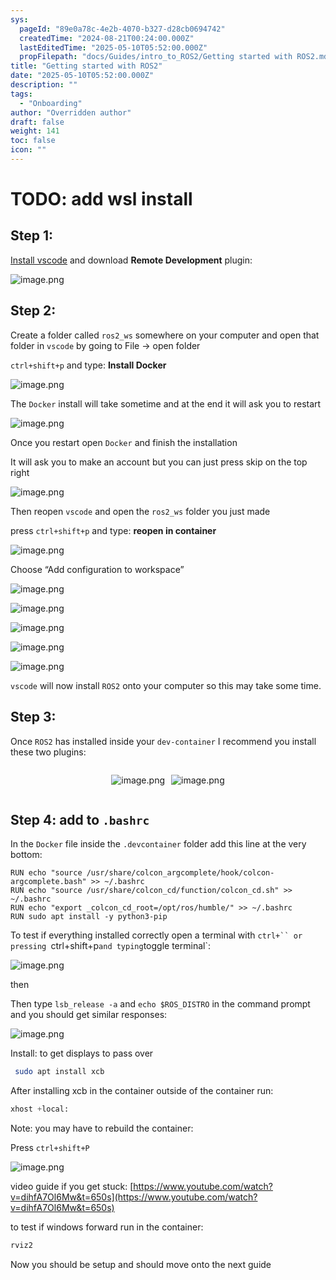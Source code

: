 ```yaml
---
sys:
  pageId: "89e0a78c-4e2b-4070-b327-d28cb0694742"
  createdTime: "2024-08-21T00:24:00.000Z"
  lastEditedTime: "2025-05-10T05:52:00.000Z"
  propFilepath: "docs/Guides/intro_to_ROS2/Getting started with ROS2.md"
title: "Getting started with ROS2"
date: "2025-05-10T05:52:00.000Z"
description: ""
tags:
  - "Onboarding"
author: "Overridden author"
draft: false
weight: 141
toc: false
icon: ""
---
```


# TODO: add wsl install

## Step 1:

[Install vscode](https://code.visualstudio.com/download) and download **Remote Development** plugin:

![image.png](https://prod-files-secure.s3.us-west-2.amazonaws.com/d518164a-d88e-44d1-a4ee-3adb3bd8bce0/efb52993-1881-4a40-b95e-6f020334f022/image.png?X-Amz-Algorithm=AWS4-HMAC-SHA256&X-Amz-Content-Sha256=UNSIGNED-PAYLOAD&X-Amz-Credential=ASIAZI2LB4663MLLRPKD%2F20250627%2Fus-west-2%2Fs3%2Faws4_request&X-Amz-Date=20250627T190704Z&X-Amz-Expires=3600&X-Amz-Security-Token=IQoJb3JpZ2luX2VjEIP%2F%2F%2F%2F%2F%2F%2F%2F%2F%2FwEaCXVzLXdlc3QtMiJHMEUCIQDkoBsvRsk8GU6sHq73GHE8F7M5AsYej3bQvTIYgvEygwIgBffxSnvwXbQ75xKsT%2FJnkyCGebBwTluXQdAnYA2ebqAq%2FwMIfBAAGgw2Mzc0MjMxODM4MDUiDP2puK2xUqlMHX5CGyrcAzr2ZtSB22CWXkBFdhWO9cotWDf%2BlzHivuTSIgM2GwK0LwQAHM%2FuCYL%2BncX5Rvhb2iTBbsS9BHwJpu%2FE1mWL2xlKGA3A84tiZyuHQwbcTMxWvKt51j262bzCCIH8%2FhG85UmC25BeNY3VO1qYAs95v1%2FfwdC%2Bw%2BJ3lrTmWMvq1LlrfcFXL2QCSDNUY9TU1AdmATlCIEh9iO6kRcYp%2BsT18mS2F97zw9sH9w72LuSDGtDH1%2Fbws24XgqSgGtT%2BMvWHpXHY7HKmXpu3RJTIT4LuaWFJKsGiQ2X10iDQ0wfrxOYlHVBpSOUdpzJnf%2Bb0%2Bc0Tpp9dX52QzQ5Y7qKdOwQMV5P4mHi5LZA%2F2k5Hp7JAp94BbQ50cEHbCIMH8Zf1GuMmjhxscQT7gN7%2FMES1eycPRLbJ5IDs7lLvg3ijGXh31LQgM3Vt%2BRMsMDRj1yDevDNjwCmKqOAaa633d1LmBrWy8zUpDJ4XbOYipdGJOOITiQcxv8LOifKv4EjZJ1x0FjONPuX0k%2FZ9%2BjzDDAyIdZp2t1jNtefvZeJbIYpI5kJ4XZvNyZP1WmyVX3fzXoG4A4tDjk6hGmnrLgihGY3QdUzA81uErGeqtIicpA9LAnV3ZMIAl7saTR0n7t5szpkRMJHK%2B8IGOqUBILEdUVh61OnBwBr9WyslJ3WfIWU9nVVVWLVNnD678Gw%2FxKZsOqeoJV5kYUoWTehGwXj%2FpfooulpiW2Kf%2Bnvyq%2BvVxbOOOIWFMfOYRfbqYKrinLVGEhV4p8w0l8tYZdBncUTx%2FZdeSvkjBGJkjiaajxBWKpsosonA8qxwDZDAPIriHGD5HOxIA%2F%2F7sx23xP3jRdSEuSAJGu4InhX2g7wQWkLo3ZtF&X-Amz-Signature=fa27030a563dbad59b73d4697347d288b291701019d0196d7a464c981c7a0181&X-Amz-SignedHeaders=host&x-amz-checksum-mode=ENABLED&x-id=GetObject)

## Step 2:

Create a folder called `ros2_ws` somewhere on your computer and open that folder in `vscode` by going to File → open folder 

`ctrl+shift+p` and type: **Install Docker**

![image.png](https://prod-files-secure.s3.us-west-2.amazonaws.com/d518164a-d88e-44d1-a4ee-3adb3bd8bce0/2269dc0e-1cd5-47ff-bceb-c04ad9b2eab0/image.png?X-Amz-Algorithm=AWS4-HMAC-SHA256&X-Amz-Content-Sha256=UNSIGNED-PAYLOAD&X-Amz-Credential=ASIAZI2LB4663MLLRPKD%2F20250627%2Fus-west-2%2Fs3%2Faws4_request&X-Amz-Date=20250627T190704Z&X-Amz-Expires=3600&X-Amz-Security-Token=IQoJb3JpZ2luX2VjEIP%2F%2F%2F%2F%2F%2F%2F%2F%2F%2FwEaCXVzLXdlc3QtMiJHMEUCIQDkoBsvRsk8GU6sHq73GHE8F7M5AsYej3bQvTIYgvEygwIgBffxSnvwXbQ75xKsT%2FJnkyCGebBwTluXQdAnYA2ebqAq%2FwMIfBAAGgw2Mzc0MjMxODM4MDUiDP2puK2xUqlMHX5CGyrcAzr2ZtSB22CWXkBFdhWO9cotWDf%2BlzHivuTSIgM2GwK0LwQAHM%2FuCYL%2BncX5Rvhb2iTBbsS9BHwJpu%2FE1mWL2xlKGA3A84tiZyuHQwbcTMxWvKt51j262bzCCIH8%2FhG85UmC25BeNY3VO1qYAs95v1%2FfwdC%2Bw%2BJ3lrTmWMvq1LlrfcFXL2QCSDNUY9TU1AdmATlCIEh9iO6kRcYp%2BsT18mS2F97zw9sH9w72LuSDGtDH1%2Fbws24XgqSgGtT%2BMvWHpXHY7HKmXpu3RJTIT4LuaWFJKsGiQ2X10iDQ0wfrxOYlHVBpSOUdpzJnf%2Bb0%2Bc0Tpp9dX52QzQ5Y7qKdOwQMV5P4mHi5LZA%2F2k5Hp7JAp94BbQ50cEHbCIMH8Zf1GuMmjhxscQT7gN7%2FMES1eycPRLbJ5IDs7lLvg3ijGXh31LQgM3Vt%2BRMsMDRj1yDevDNjwCmKqOAaa633d1LmBrWy8zUpDJ4XbOYipdGJOOITiQcxv8LOifKv4EjZJ1x0FjONPuX0k%2FZ9%2BjzDDAyIdZp2t1jNtefvZeJbIYpI5kJ4XZvNyZP1WmyVX3fzXoG4A4tDjk6hGmnrLgihGY3QdUzA81uErGeqtIicpA9LAnV3ZMIAl7saTR0n7t5szpkRMJHK%2B8IGOqUBILEdUVh61OnBwBr9WyslJ3WfIWU9nVVVWLVNnD678Gw%2FxKZsOqeoJV5kYUoWTehGwXj%2FpfooulpiW2Kf%2Bnvyq%2BvVxbOOOIWFMfOYRfbqYKrinLVGEhV4p8w0l8tYZdBncUTx%2FZdeSvkjBGJkjiaajxBWKpsosonA8qxwDZDAPIriHGD5HOxIA%2F%2F7sx23xP3jRdSEuSAJGu4InhX2g7wQWkLo3ZtF&X-Amz-Signature=dba9bf6477ee0cec8bcd930e271974d7d0049d09635ebdec836000d4be9f51c7&X-Amz-SignedHeaders=host&x-amz-checksum-mode=ENABLED&x-id=GetObject)

The `Docker` install will take sometime and at the end it will ask you to restart

![image.png](https://prod-files-secure.s3.us-west-2.amazonaws.com/d518164a-d88e-44d1-a4ee-3adb3bd8bce0/ed233f78-be33-4b1f-b89c-9c346c0e961e/image.png?X-Amz-Algorithm=AWS4-HMAC-SHA256&X-Amz-Content-Sha256=UNSIGNED-PAYLOAD&X-Amz-Credential=ASIAZI2LB4663MLLRPKD%2F20250627%2Fus-west-2%2Fs3%2Faws4_request&X-Amz-Date=20250627T190704Z&X-Amz-Expires=3600&X-Amz-Security-Token=IQoJb3JpZ2luX2VjEIP%2F%2F%2F%2F%2F%2F%2F%2F%2F%2FwEaCXVzLXdlc3QtMiJHMEUCIQDkoBsvRsk8GU6sHq73GHE8F7M5AsYej3bQvTIYgvEygwIgBffxSnvwXbQ75xKsT%2FJnkyCGebBwTluXQdAnYA2ebqAq%2FwMIfBAAGgw2Mzc0MjMxODM4MDUiDP2puK2xUqlMHX5CGyrcAzr2ZtSB22CWXkBFdhWO9cotWDf%2BlzHivuTSIgM2GwK0LwQAHM%2FuCYL%2BncX5Rvhb2iTBbsS9BHwJpu%2FE1mWL2xlKGA3A84tiZyuHQwbcTMxWvKt51j262bzCCIH8%2FhG85UmC25BeNY3VO1qYAs95v1%2FfwdC%2Bw%2BJ3lrTmWMvq1LlrfcFXL2QCSDNUY9TU1AdmATlCIEh9iO6kRcYp%2BsT18mS2F97zw9sH9w72LuSDGtDH1%2Fbws24XgqSgGtT%2BMvWHpXHY7HKmXpu3RJTIT4LuaWFJKsGiQ2X10iDQ0wfrxOYlHVBpSOUdpzJnf%2Bb0%2Bc0Tpp9dX52QzQ5Y7qKdOwQMV5P4mHi5LZA%2F2k5Hp7JAp94BbQ50cEHbCIMH8Zf1GuMmjhxscQT7gN7%2FMES1eycPRLbJ5IDs7lLvg3ijGXh31LQgM3Vt%2BRMsMDRj1yDevDNjwCmKqOAaa633d1LmBrWy8zUpDJ4XbOYipdGJOOITiQcxv8LOifKv4EjZJ1x0FjONPuX0k%2FZ9%2BjzDDAyIdZp2t1jNtefvZeJbIYpI5kJ4XZvNyZP1WmyVX3fzXoG4A4tDjk6hGmnrLgihGY3QdUzA81uErGeqtIicpA9LAnV3ZMIAl7saTR0n7t5szpkRMJHK%2B8IGOqUBILEdUVh61OnBwBr9WyslJ3WfIWU9nVVVWLVNnD678Gw%2FxKZsOqeoJV5kYUoWTehGwXj%2FpfooulpiW2Kf%2Bnvyq%2BvVxbOOOIWFMfOYRfbqYKrinLVGEhV4p8w0l8tYZdBncUTx%2FZdeSvkjBGJkjiaajxBWKpsosonA8qxwDZDAPIriHGD5HOxIA%2F%2F7sx23xP3jRdSEuSAJGu4InhX2g7wQWkLo3ZtF&X-Amz-Signature=677912729fed036c98654669c4bc6269f8ac78aef154f5cce815367f252c7ebb&X-Amz-SignedHeaders=host&x-amz-checksum-mode=ENABLED&x-id=GetObject)

Once you restart open `Docker` and finish the installation

It will ask you to make an account but you can just press skip on the top right

![image.png](https://prod-files-secure.s3.us-west-2.amazonaws.com/d518164a-d88e-44d1-a4ee-3adb3bd8bce0/21010ad9-1659-4fd9-9f59-9932a09b2a3d/image.png?X-Amz-Algorithm=AWS4-HMAC-SHA256&X-Amz-Content-Sha256=UNSIGNED-PAYLOAD&X-Amz-Credential=ASIAZI2LB4663MLLRPKD%2F20250627%2Fus-west-2%2Fs3%2Faws4_request&X-Amz-Date=20250627T190704Z&X-Amz-Expires=3600&X-Amz-Security-Token=IQoJb3JpZ2luX2VjEIP%2F%2F%2F%2F%2F%2F%2F%2F%2F%2FwEaCXVzLXdlc3QtMiJHMEUCIQDkoBsvRsk8GU6sHq73GHE8F7M5AsYej3bQvTIYgvEygwIgBffxSnvwXbQ75xKsT%2FJnkyCGebBwTluXQdAnYA2ebqAq%2FwMIfBAAGgw2Mzc0MjMxODM4MDUiDP2puK2xUqlMHX5CGyrcAzr2ZtSB22CWXkBFdhWO9cotWDf%2BlzHivuTSIgM2GwK0LwQAHM%2FuCYL%2BncX5Rvhb2iTBbsS9BHwJpu%2FE1mWL2xlKGA3A84tiZyuHQwbcTMxWvKt51j262bzCCIH8%2FhG85UmC25BeNY3VO1qYAs95v1%2FfwdC%2Bw%2BJ3lrTmWMvq1LlrfcFXL2QCSDNUY9TU1AdmATlCIEh9iO6kRcYp%2BsT18mS2F97zw9sH9w72LuSDGtDH1%2Fbws24XgqSgGtT%2BMvWHpXHY7HKmXpu3RJTIT4LuaWFJKsGiQ2X10iDQ0wfrxOYlHVBpSOUdpzJnf%2Bb0%2Bc0Tpp9dX52QzQ5Y7qKdOwQMV5P4mHi5LZA%2F2k5Hp7JAp94BbQ50cEHbCIMH8Zf1GuMmjhxscQT7gN7%2FMES1eycPRLbJ5IDs7lLvg3ijGXh31LQgM3Vt%2BRMsMDRj1yDevDNjwCmKqOAaa633d1LmBrWy8zUpDJ4XbOYipdGJOOITiQcxv8LOifKv4EjZJ1x0FjONPuX0k%2FZ9%2BjzDDAyIdZp2t1jNtefvZeJbIYpI5kJ4XZvNyZP1WmyVX3fzXoG4A4tDjk6hGmnrLgihGY3QdUzA81uErGeqtIicpA9LAnV3ZMIAl7saTR0n7t5szpkRMJHK%2B8IGOqUBILEdUVh61OnBwBr9WyslJ3WfIWU9nVVVWLVNnD678Gw%2FxKZsOqeoJV5kYUoWTehGwXj%2FpfooulpiW2Kf%2Bnvyq%2BvVxbOOOIWFMfOYRfbqYKrinLVGEhV4p8w0l8tYZdBncUTx%2FZdeSvkjBGJkjiaajxBWKpsosonA8qxwDZDAPIriHGD5HOxIA%2F%2F7sx23xP3jRdSEuSAJGu4InhX2g7wQWkLo3ZtF&X-Amz-Signature=1b0dd84df78e18b33819975f5f73be5c795b9b1f1a33a137b83f378a6c98f81c&X-Amz-SignedHeaders=host&x-amz-checksum-mode=ENABLED&x-id=GetObject)

Then reopen `vscode` and open the `ros2_ws` folder you just made

press `ctrl+shift+p` and type: **reopen in container**

![image.png](https://prod-files-secure.s3.us-west-2.amazonaws.com/d518164a-d88e-44d1-a4ee-3adb3bd8bce0/4e93b8c2-41ad-488c-8095-c74205196118/image.png?X-Amz-Algorithm=AWS4-HMAC-SHA256&X-Amz-Content-Sha256=UNSIGNED-PAYLOAD&X-Amz-Credential=ASIAZI2LB4663MLLRPKD%2F20250627%2Fus-west-2%2Fs3%2Faws4_request&X-Amz-Date=20250627T190704Z&X-Amz-Expires=3600&X-Amz-Security-Token=IQoJb3JpZ2luX2VjEIP%2F%2F%2F%2F%2F%2F%2F%2F%2F%2FwEaCXVzLXdlc3QtMiJHMEUCIQDkoBsvRsk8GU6sHq73GHE8F7M5AsYej3bQvTIYgvEygwIgBffxSnvwXbQ75xKsT%2FJnkyCGebBwTluXQdAnYA2ebqAq%2FwMIfBAAGgw2Mzc0MjMxODM4MDUiDP2puK2xUqlMHX5CGyrcAzr2ZtSB22CWXkBFdhWO9cotWDf%2BlzHivuTSIgM2GwK0LwQAHM%2FuCYL%2BncX5Rvhb2iTBbsS9BHwJpu%2FE1mWL2xlKGA3A84tiZyuHQwbcTMxWvKt51j262bzCCIH8%2FhG85UmC25BeNY3VO1qYAs95v1%2FfwdC%2Bw%2BJ3lrTmWMvq1LlrfcFXL2QCSDNUY9TU1AdmATlCIEh9iO6kRcYp%2BsT18mS2F97zw9sH9w72LuSDGtDH1%2Fbws24XgqSgGtT%2BMvWHpXHY7HKmXpu3RJTIT4LuaWFJKsGiQ2X10iDQ0wfrxOYlHVBpSOUdpzJnf%2Bb0%2Bc0Tpp9dX52QzQ5Y7qKdOwQMV5P4mHi5LZA%2F2k5Hp7JAp94BbQ50cEHbCIMH8Zf1GuMmjhxscQT7gN7%2FMES1eycPRLbJ5IDs7lLvg3ijGXh31LQgM3Vt%2BRMsMDRj1yDevDNjwCmKqOAaa633d1LmBrWy8zUpDJ4XbOYipdGJOOITiQcxv8LOifKv4EjZJ1x0FjONPuX0k%2FZ9%2BjzDDAyIdZp2t1jNtefvZeJbIYpI5kJ4XZvNyZP1WmyVX3fzXoG4A4tDjk6hGmnrLgihGY3QdUzA81uErGeqtIicpA9LAnV3ZMIAl7saTR0n7t5szpkRMJHK%2B8IGOqUBILEdUVh61OnBwBr9WyslJ3WfIWU9nVVVWLVNnD678Gw%2FxKZsOqeoJV5kYUoWTehGwXj%2FpfooulpiW2Kf%2Bnvyq%2BvVxbOOOIWFMfOYRfbqYKrinLVGEhV4p8w0l8tYZdBncUTx%2FZdeSvkjBGJkjiaajxBWKpsosonA8qxwDZDAPIriHGD5HOxIA%2F%2F7sx23xP3jRdSEuSAJGu4InhX2g7wQWkLo3ZtF&X-Amz-Signature=3525c27276ade1c6238b262638d6b2fc170fc3ebd1268be8d28d1fd7611abee9&X-Amz-SignedHeaders=host&x-amz-checksum-mode=ENABLED&x-id=GetObject)

Choose “Add configuration to workspace”

![image.png](https://prod-files-secure.s3.us-west-2.amazonaws.com/d518164a-d88e-44d1-a4ee-3adb3bd8bce0/9560b282-5060-4989-ba37-97e7b2c22476/image.png?X-Amz-Algorithm=AWS4-HMAC-SHA256&X-Amz-Content-Sha256=UNSIGNED-PAYLOAD&X-Amz-Credential=ASIAZI2LB4663MLLRPKD%2F20250627%2Fus-west-2%2Fs3%2Faws4_request&X-Amz-Date=20250627T190704Z&X-Amz-Expires=3600&X-Amz-Security-Token=IQoJb3JpZ2luX2VjEIP%2F%2F%2F%2F%2F%2F%2F%2F%2F%2FwEaCXVzLXdlc3QtMiJHMEUCIQDkoBsvRsk8GU6sHq73GHE8F7M5AsYej3bQvTIYgvEygwIgBffxSnvwXbQ75xKsT%2FJnkyCGebBwTluXQdAnYA2ebqAq%2FwMIfBAAGgw2Mzc0MjMxODM4MDUiDP2puK2xUqlMHX5CGyrcAzr2ZtSB22CWXkBFdhWO9cotWDf%2BlzHivuTSIgM2GwK0LwQAHM%2FuCYL%2BncX5Rvhb2iTBbsS9BHwJpu%2FE1mWL2xlKGA3A84tiZyuHQwbcTMxWvKt51j262bzCCIH8%2FhG85UmC25BeNY3VO1qYAs95v1%2FfwdC%2Bw%2BJ3lrTmWMvq1LlrfcFXL2QCSDNUY9TU1AdmATlCIEh9iO6kRcYp%2BsT18mS2F97zw9sH9w72LuSDGtDH1%2Fbws24XgqSgGtT%2BMvWHpXHY7HKmXpu3RJTIT4LuaWFJKsGiQ2X10iDQ0wfrxOYlHVBpSOUdpzJnf%2Bb0%2Bc0Tpp9dX52QzQ5Y7qKdOwQMV5P4mHi5LZA%2F2k5Hp7JAp94BbQ50cEHbCIMH8Zf1GuMmjhxscQT7gN7%2FMES1eycPRLbJ5IDs7lLvg3ijGXh31LQgM3Vt%2BRMsMDRj1yDevDNjwCmKqOAaa633d1LmBrWy8zUpDJ4XbOYipdGJOOITiQcxv8LOifKv4EjZJ1x0FjONPuX0k%2FZ9%2BjzDDAyIdZp2t1jNtefvZeJbIYpI5kJ4XZvNyZP1WmyVX3fzXoG4A4tDjk6hGmnrLgihGY3QdUzA81uErGeqtIicpA9LAnV3ZMIAl7saTR0n7t5szpkRMJHK%2B8IGOqUBILEdUVh61OnBwBr9WyslJ3WfIWU9nVVVWLVNnD678Gw%2FxKZsOqeoJV5kYUoWTehGwXj%2FpfooulpiW2Kf%2Bnvyq%2BvVxbOOOIWFMfOYRfbqYKrinLVGEhV4p8w0l8tYZdBncUTx%2FZdeSvkjBGJkjiaajxBWKpsosonA8qxwDZDAPIriHGD5HOxIA%2F%2F7sx23xP3jRdSEuSAJGu4InhX2g7wQWkLo3ZtF&X-Amz-Signature=9849c1c372103a2dcaad5420d67750beb1b89ec45fb1c55c73b3efd3cdf32e3e&X-Amz-SignedHeaders=host&x-amz-checksum-mode=ENABLED&x-id=GetObject)

![image.png](https://prod-files-secure.s3.us-west-2.amazonaws.com/d518164a-d88e-44d1-a4ee-3adb3bd8bce0/2ee63f81-886b-48e8-a553-dc6e5eac99e4/image.png?X-Amz-Algorithm=AWS4-HMAC-SHA256&X-Amz-Content-Sha256=UNSIGNED-PAYLOAD&X-Amz-Credential=ASIAZI2LB4663MLLRPKD%2F20250627%2Fus-west-2%2Fs3%2Faws4_request&X-Amz-Date=20250627T190704Z&X-Amz-Expires=3600&X-Amz-Security-Token=IQoJb3JpZ2luX2VjEIP%2F%2F%2F%2F%2F%2F%2F%2F%2F%2FwEaCXVzLXdlc3QtMiJHMEUCIQDkoBsvRsk8GU6sHq73GHE8F7M5AsYej3bQvTIYgvEygwIgBffxSnvwXbQ75xKsT%2FJnkyCGebBwTluXQdAnYA2ebqAq%2FwMIfBAAGgw2Mzc0MjMxODM4MDUiDP2puK2xUqlMHX5CGyrcAzr2ZtSB22CWXkBFdhWO9cotWDf%2BlzHivuTSIgM2GwK0LwQAHM%2FuCYL%2BncX5Rvhb2iTBbsS9BHwJpu%2FE1mWL2xlKGA3A84tiZyuHQwbcTMxWvKt51j262bzCCIH8%2FhG85UmC25BeNY3VO1qYAs95v1%2FfwdC%2Bw%2BJ3lrTmWMvq1LlrfcFXL2QCSDNUY9TU1AdmATlCIEh9iO6kRcYp%2BsT18mS2F97zw9sH9w72LuSDGtDH1%2Fbws24XgqSgGtT%2BMvWHpXHY7HKmXpu3RJTIT4LuaWFJKsGiQ2X10iDQ0wfrxOYlHVBpSOUdpzJnf%2Bb0%2Bc0Tpp9dX52QzQ5Y7qKdOwQMV5P4mHi5LZA%2F2k5Hp7JAp94BbQ50cEHbCIMH8Zf1GuMmjhxscQT7gN7%2FMES1eycPRLbJ5IDs7lLvg3ijGXh31LQgM3Vt%2BRMsMDRj1yDevDNjwCmKqOAaa633d1LmBrWy8zUpDJ4XbOYipdGJOOITiQcxv8LOifKv4EjZJ1x0FjONPuX0k%2FZ9%2BjzDDAyIdZp2t1jNtefvZeJbIYpI5kJ4XZvNyZP1WmyVX3fzXoG4A4tDjk6hGmnrLgihGY3QdUzA81uErGeqtIicpA9LAnV3ZMIAl7saTR0n7t5szpkRMJHK%2B8IGOqUBILEdUVh61OnBwBr9WyslJ3WfIWU9nVVVWLVNnD678Gw%2FxKZsOqeoJV5kYUoWTehGwXj%2FpfooulpiW2Kf%2Bnvyq%2BvVxbOOOIWFMfOYRfbqYKrinLVGEhV4p8w0l8tYZdBncUTx%2FZdeSvkjBGJkjiaajxBWKpsosonA8qxwDZDAPIriHGD5HOxIA%2F%2F7sx23xP3jRdSEuSAJGu4InhX2g7wQWkLo3ZtF&X-Amz-Signature=baf41f0493ec39a9f802fd4e0224146933b4ad2ab02e2e5af719a9a06299c658&X-Amz-SignedHeaders=host&x-amz-checksum-mode=ENABLED&x-id=GetObject)

![image.png](https://prod-files-secure.s3.us-west-2.amazonaws.com/d518164a-d88e-44d1-a4ee-3adb3bd8bce0/ae1580b2-b048-407e-aed9-b584224a7a04/image.png?X-Amz-Algorithm=AWS4-HMAC-SHA256&X-Amz-Content-Sha256=UNSIGNED-PAYLOAD&X-Amz-Credential=ASIAZI2LB4663MLLRPKD%2F20250627%2Fus-west-2%2Fs3%2Faws4_request&X-Amz-Date=20250627T190704Z&X-Amz-Expires=3600&X-Amz-Security-Token=IQoJb3JpZ2luX2VjEIP%2F%2F%2F%2F%2F%2F%2F%2F%2F%2FwEaCXVzLXdlc3QtMiJHMEUCIQDkoBsvRsk8GU6sHq73GHE8F7M5AsYej3bQvTIYgvEygwIgBffxSnvwXbQ75xKsT%2FJnkyCGebBwTluXQdAnYA2ebqAq%2FwMIfBAAGgw2Mzc0MjMxODM4MDUiDP2puK2xUqlMHX5CGyrcAzr2ZtSB22CWXkBFdhWO9cotWDf%2BlzHivuTSIgM2GwK0LwQAHM%2FuCYL%2BncX5Rvhb2iTBbsS9BHwJpu%2FE1mWL2xlKGA3A84tiZyuHQwbcTMxWvKt51j262bzCCIH8%2FhG85UmC25BeNY3VO1qYAs95v1%2FfwdC%2Bw%2BJ3lrTmWMvq1LlrfcFXL2QCSDNUY9TU1AdmATlCIEh9iO6kRcYp%2BsT18mS2F97zw9sH9w72LuSDGtDH1%2Fbws24XgqSgGtT%2BMvWHpXHY7HKmXpu3RJTIT4LuaWFJKsGiQ2X10iDQ0wfrxOYlHVBpSOUdpzJnf%2Bb0%2Bc0Tpp9dX52QzQ5Y7qKdOwQMV5P4mHi5LZA%2F2k5Hp7JAp94BbQ50cEHbCIMH8Zf1GuMmjhxscQT7gN7%2FMES1eycPRLbJ5IDs7lLvg3ijGXh31LQgM3Vt%2BRMsMDRj1yDevDNjwCmKqOAaa633d1LmBrWy8zUpDJ4XbOYipdGJOOITiQcxv8LOifKv4EjZJ1x0FjONPuX0k%2FZ9%2BjzDDAyIdZp2t1jNtefvZeJbIYpI5kJ4XZvNyZP1WmyVX3fzXoG4A4tDjk6hGmnrLgihGY3QdUzA81uErGeqtIicpA9LAnV3ZMIAl7saTR0n7t5szpkRMJHK%2B8IGOqUBILEdUVh61OnBwBr9WyslJ3WfIWU9nVVVWLVNnD678Gw%2FxKZsOqeoJV5kYUoWTehGwXj%2FpfooulpiW2Kf%2Bnvyq%2BvVxbOOOIWFMfOYRfbqYKrinLVGEhV4p8w0l8tYZdBncUTx%2FZdeSvkjBGJkjiaajxBWKpsosonA8qxwDZDAPIriHGD5HOxIA%2F%2F7sx23xP3jRdSEuSAJGu4InhX2g7wQWkLo3ZtF&X-Amz-Signature=158ae4d1850520c5ed6e676cc6a3d2d5af32f9aa27e6693b61c09d86de6e7058&X-Amz-SignedHeaders=host&x-amz-checksum-mode=ENABLED&x-id=GetObject)

![image.png](https://prod-files-secure.s3.us-west-2.amazonaws.com/d518164a-d88e-44d1-a4ee-3adb3bd8bce0/53255b28-f75e-430f-b9e3-c0ac8577e42b/image.png?X-Amz-Algorithm=AWS4-HMAC-SHA256&X-Amz-Content-Sha256=UNSIGNED-PAYLOAD&X-Amz-Credential=ASIAZI2LB4663MLLRPKD%2F20250627%2Fus-west-2%2Fs3%2Faws4_request&X-Amz-Date=20250627T190704Z&X-Amz-Expires=3600&X-Amz-Security-Token=IQoJb3JpZ2luX2VjEIP%2F%2F%2F%2F%2F%2F%2F%2F%2F%2FwEaCXVzLXdlc3QtMiJHMEUCIQDkoBsvRsk8GU6sHq73GHE8F7M5AsYej3bQvTIYgvEygwIgBffxSnvwXbQ75xKsT%2FJnkyCGebBwTluXQdAnYA2ebqAq%2FwMIfBAAGgw2Mzc0MjMxODM4MDUiDP2puK2xUqlMHX5CGyrcAzr2ZtSB22CWXkBFdhWO9cotWDf%2BlzHivuTSIgM2GwK0LwQAHM%2FuCYL%2BncX5Rvhb2iTBbsS9BHwJpu%2FE1mWL2xlKGA3A84tiZyuHQwbcTMxWvKt51j262bzCCIH8%2FhG85UmC25BeNY3VO1qYAs95v1%2FfwdC%2Bw%2BJ3lrTmWMvq1LlrfcFXL2QCSDNUY9TU1AdmATlCIEh9iO6kRcYp%2BsT18mS2F97zw9sH9w72LuSDGtDH1%2Fbws24XgqSgGtT%2BMvWHpXHY7HKmXpu3RJTIT4LuaWFJKsGiQ2X10iDQ0wfrxOYlHVBpSOUdpzJnf%2Bb0%2Bc0Tpp9dX52QzQ5Y7qKdOwQMV5P4mHi5LZA%2F2k5Hp7JAp94BbQ50cEHbCIMH8Zf1GuMmjhxscQT7gN7%2FMES1eycPRLbJ5IDs7lLvg3ijGXh31LQgM3Vt%2BRMsMDRj1yDevDNjwCmKqOAaa633d1LmBrWy8zUpDJ4XbOYipdGJOOITiQcxv8LOifKv4EjZJ1x0FjONPuX0k%2FZ9%2BjzDDAyIdZp2t1jNtefvZeJbIYpI5kJ4XZvNyZP1WmyVX3fzXoG4A4tDjk6hGmnrLgihGY3QdUzA81uErGeqtIicpA9LAnV3ZMIAl7saTR0n7t5szpkRMJHK%2B8IGOqUBILEdUVh61OnBwBr9WyslJ3WfIWU9nVVVWLVNnD678Gw%2FxKZsOqeoJV5kYUoWTehGwXj%2FpfooulpiW2Kf%2Bnvyq%2BvVxbOOOIWFMfOYRfbqYKrinLVGEhV4p8w0l8tYZdBncUTx%2FZdeSvkjBGJkjiaajxBWKpsosonA8qxwDZDAPIriHGD5HOxIA%2F%2F7sx23xP3jRdSEuSAJGu4InhX2g7wQWkLo3ZtF&X-Amz-Signature=317a03b9d59ee18f08df3b3437ba4d63f0040e3ecd70634da60d110327308c18&X-Amz-SignedHeaders=host&x-amz-checksum-mode=ENABLED&x-id=GetObject)

![image.png](https://prod-files-secure.s3.us-west-2.amazonaws.com/d518164a-d88e-44d1-a4ee-3adb3bd8bce0/7c562767-5af9-4ffb-97d1-327bcdf4ee00/image.png?X-Amz-Algorithm=AWS4-HMAC-SHA256&X-Amz-Content-Sha256=UNSIGNED-PAYLOAD&X-Amz-Credential=ASIAZI2LB4663MLLRPKD%2F20250627%2Fus-west-2%2Fs3%2Faws4_request&X-Amz-Date=20250627T190704Z&X-Amz-Expires=3600&X-Amz-Security-Token=IQoJb3JpZ2luX2VjEIP%2F%2F%2F%2F%2F%2F%2F%2F%2F%2FwEaCXVzLXdlc3QtMiJHMEUCIQDkoBsvRsk8GU6sHq73GHE8F7M5AsYej3bQvTIYgvEygwIgBffxSnvwXbQ75xKsT%2FJnkyCGebBwTluXQdAnYA2ebqAq%2FwMIfBAAGgw2Mzc0MjMxODM4MDUiDP2puK2xUqlMHX5CGyrcAzr2ZtSB22CWXkBFdhWO9cotWDf%2BlzHivuTSIgM2GwK0LwQAHM%2FuCYL%2BncX5Rvhb2iTBbsS9BHwJpu%2FE1mWL2xlKGA3A84tiZyuHQwbcTMxWvKt51j262bzCCIH8%2FhG85UmC25BeNY3VO1qYAs95v1%2FfwdC%2Bw%2BJ3lrTmWMvq1LlrfcFXL2QCSDNUY9TU1AdmATlCIEh9iO6kRcYp%2BsT18mS2F97zw9sH9w72LuSDGtDH1%2Fbws24XgqSgGtT%2BMvWHpXHY7HKmXpu3RJTIT4LuaWFJKsGiQ2X10iDQ0wfrxOYlHVBpSOUdpzJnf%2Bb0%2Bc0Tpp9dX52QzQ5Y7qKdOwQMV5P4mHi5LZA%2F2k5Hp7JAp94BbQ50cEHbCIMH8Zf1GuMmjhxscQT7gN7%2FMES1eycPRLbJ5IDs7lLvg3ijGXh31LQgM3Vt%2BRMsMDRj1yDevDNjwCmKqOAaa633d1LmBrWy8zUpDJ4XbOYipdGJOOITiQcxv8LOifKv4EjZJ1x0FjONPuX0k%2FZ9%2BjzDDAyIdZp2t1jNtefvZeJbIYpI5kJ4XZvNyZP1WmyVX3fzXoG4A4tDjk6hGmnrLgihGY3QdUzA81uErGeqtIicpA9LAnV3ZMIAl7saTR0n7t5szpkRMJHK%2B8IGOqUBILEdUVh61OnBwBr9WyslJ3WfIWU9nVVVWLVNnD678Gw%2FxKZsOqeoJV5kYUoWTehGwXj%2FpfooulpiW2Kf%2Bnvyq%2BvVxbOOOIWFMfOYRfbqYKrinLVGEhV4p8w0l8tYZdBncUTx%2FZdeSvkjBGJkjiaajxBWKpsosonA8qxwDZDAPIriHGD5HOxIA%2F%2F7sx23xP3jRdSEuSAJGu4InhX2g7wQWkLo3ZtF&X-Amz-Signature=f0f75e99aa05cd5f81ff328cbb1245b1631739eb907c08b48a8afd037eb3c35d&X-Amz-SignedHeaders=host&x-amz-checksum-mode=ENABLED&x-id=GetObject)

`vscode` will now install `ROS2` onto your computer so this may take some time.

## Step 3:

Once `ROS2` has installed inside your `dev-container` I recommend you install these two plugins:

<div style="display: flex;flex-direction: row; column-gap:10px; max-width: 630px;justify-content: center;">
<div>

![image.png](https://prod-files-secure.s3.us-west-2.amazonaws.com/d518164a-d88e-44d1-a4ee-3adb3bd8bce0/3fc3d550-5a54-4ba1-ba6b-faa01cdb7369/image.png?X-Amz-Algorithm=AWS4-HMAC-SHA256&X-Amz-Content-Sha256=UNSIGNED-PAYLOAD&X-Amz-Credential=ASIAZI2LB466Q5XFMYQW%2F20250627%2Fus-west-2%2Fs3%2Faws4_request&X-Amz-Date=20250627T190706Z&X-Amz-Expires=3600&X-Amz-Security-Token=IQoJb3JpZ2luX2VjEIP%2F%2F%2F%2F%2F%2F%2F%2F%2F%2FwEaCXVzLXdlc3QtMiJHMEUCIGL5lmiZ9RwLQCFIH3NY18cyQHqiN1pMbM1%2FRhhIa79IAiEAhnNEtPjWpsJqBgrRWEwmCRxNrJHhxXN1EoQ7yDZmi3Iq%2FwMIfBAAGgw2Mzc0MjMxODM4MDUiDGsiweRiG8CDJAnYFSrcA9fnrAsIwwJSeCjo%2FPuKVp5ZeQgGors2p9kBzVIChCdKauDf9isXAnqzDaJCLyqkMIKadVjbbHmXyr2f5BYDwV2uE2fUqcKTvGgpPrfji9%2FYVRpcCXmf%2B%2BRnRpQonHqJu3l6j35s%2BAoFUoA2KGRf8eRKGB5XsMwcCu4ELqaTfo089HVM%2BxWsWT3LXc4xjUD%2BfvYrdHw49Gh%2BWuWLA1nzNvUIj6B3G7E7njmrPEHXjBHy4QLc1D9XqBrB4BD6BbpqrbLrH6nJMe9KRQK0h773hbvvmZSiLtCDyZdUV9yWGoY7vjKc1eG5PsPvDMR22ilh66XzIW0IUbC4E4O7RPpyuUXJAoh3hhr0A78eSkFWXQqXwnzUJoRZAB7Znxr6k%2F7ZxLg8aTROz%2Bl0e7qyKBI4jM7TIhcmNkYY1qhzYDRS9wwuNUwYR3pu58Bag%2Brmi1HsYcZQHFZfoy6L%2FH5Sl9aVeKaYaYmX9fs8N0vSuZOGwAaCkhZdTSr%2Fxwlu45yH20cLfqzgVR%2F1ofxRZ8n%2BJTXHsvKh7s9jzeYga4h18oR%2F7W%2FtwweMCA2D7wdfVqc%2BvmAVhNeniEk%2BSEjhvU0VDqmT0WCB%2FM7RvsC8aINubxv%2FAlscTIS31uHdPi%2Fxqu2yMLvK%2B8IGOqUBQXNmUA9CuUlnqvMGVHPKDGWIzMqc97sbxTRtAgRRiuBM3P4GcntqDtqNAXBKGPr%2BAjXKefdFSiyBGgyUhT%2BoqnDUuYsjsjnJSutHIaoY7hZgm8FXOfmr9BK8qnDiQmj4q3aUW71RwpyHs70zYmS59qOdwSGS3xE42HftYdOjfA57vpnBjPK1YfNVdk1xiI54rk8p5As1aWB2%2BFcrTUCATJT4B85v&X-Amz-Signature=33b4a8a8a5335924337a6316795d982d25717f38cf06817c502f1b79ae0b2614&X-Amz-SignedHeaders=host&x-amz-checksum-mode=ENABLED&x-id=GetObject)

</div>
<div>

![image.png](https://prod-files-secure.s3.us-west-2.amazonaws.com/d518164a-d88e-44d1-a4ee-3adb3bd8bce0/d994cc66-13c2-4093-a5a3-f84cf4601a82/image.png?X-Amz-Algorithm=AWS4-HMAC-SHA256&X-Amz-Content-Sha256=UNSIGNED-PAYLOAD&X-Amz-Credential=ASIAZI2LB4664HJRGMS4%2F20250627%2Fus-west-2%2Fs3%2Faws4_request&X-Amz-Date=20250627T190707Z&X-Amz-Expires=3600&X-Amz-Security-Token=IQoJb3JpZ2luX2VjEIP%2F%2F%2F%2F%2F%2F%2F%2F%2F%2FwEaCXVzLXdlc3QtMiJHMEUCIQC%2BMIBf9FSckG20m3qSQo7o0GBtjm6dTNuxSHlHT7BK%2BQIgSkTFOiMcV0HYQhP17Il8KVqQZy6tqhU97tgO%2BFX8aL8q%2FwMIfBAAGgw2Mzc0MjMxODM4MDUiDDbtH5UjHGIi2GvFaircAzhcL4OVui3V0Jj9fwWHg5hxK7V79L6dvpTLmz%2BnyT1L0HK652nXS9lZGGFTtumpTaRcfFggeL8rOPkXmU038pUigGbsxcAnxz0fHrez1R3CisDMiYi9jynkRToiOQiOVwE%2F01NqOzN6BjzzgavGJGHgYxxgp7hfE9pls5qFw%2BDp%2BNcmLAebuo5ASESruSr0PENvmXw8KhR0W6qVjhEOWrtM1VOLlOvySwziafQeLqnkMRBXxlzklXCsyjeJn9H9BnqcKhPKMiGJmqqOnYDhtAVSajSbQ9T5kVk8Rdm5xWw0v5yc2mWpDDF4p%2BIKL1oGFt1onnKRHD32MPCt1xv2h5vycjWsKUFZqWomCUv4Xcu61PoF1C5iqR9mWq2rvr0%2FlmR9f2EN4mD2xJPZwQGlZ7stKF%2B3ofjpXhuEJ3QuHLmFmOwDGOUXtXaJCKVO%2FCB%2FfPwGOHGRP5cVbqlk9W1WFQ6QlFssbbK88YJLkrSmZI6HsaVGV4ELtoa4R042C%2Bg7wo7xoD7aO%2FDZW9K%2BEY5EioZwQZuzhKTdGR%2Bk4X7DzANpVceveHk%2BGAYUXTBrE0BEMI4dMFcjv2xYk%2FpwItqRv9exayduJsfZVF4vcwLrltr%2F8IdeoV9R9v5KeVAWMIbK%2B8IGOqUBa1JEhlt0CW6rXoXuvnYjzg%2BFEzbrWHrg6PFKZKyfoKdGGCS3uKDaqrw4KKm3TYD%2F2hNUq19%2FLYuyO6mOLErom%2FVtoRK0nb0%2Fyw5TBt2JvTCFcV%2BIsYyNluy2FBYkdNpZBrMJ8LRWWYTzidXgDfWa13gsimI2uFXbzfDElMlbniOr%2BHOiLrMRtKMhjuPZatavwUzGtgXkGtzpeqmIVDq2DRpWP7pi&X-Amz-Signature=b0fac72f8f8d395477719a55c1b1f6ce0010775ed833d0c1e0fc43d3f32556ca&X-Amz-SignedHeaders=host&x-amz-checksum-mode=ENABLED&x-id=GetObject)

</div>
</div>

## Step 4: add to `.bashrc`

In the `Docker` file inside the `.devcontainer` folder add this line at the very bottom: 

```docker
RUN echo "source /usr/share/colcon_argcomplete/hook/colcon-argcomplete.bash" >> ~/.bashrc
RUN echo "source /usr/share/colcon_cd/function/colcon_cd.sh" >> ~/.bashrc
RUN echo "export _colcon_cd_root=/opt/ros/humble/" >> ~/.bashrc
RUN sudo apt install -y python3-pip 
```

To test if everything installed correctly open a terminal with `ctrl+`` or pressing `ctrl+shift+p` and typing `toggle terminal`:

![image.png](https://prod-files-secure.s3.us-west-2.amazonaws.com/d518164a-d88e-44d1-a4ee-3adb3bd8bce0/6a4943d8-b04e-4c02-9a58-775f3384d1a5/image.png?X-Amz-Algorithm=AWS4-HMAC-SHA256&X-Amz-Content-Sha256=UNSIGNED-PAYLOAD&X-Amz-Credential=ASIAZI2LB4663MLLRPKD%2F20250627%2Fus-west-2%2Fs3%2Faws4_request&X-Amz-Date=20250627T190704Z&X-Amz-Expires=3600&X-Amz-Security-Token=IQoJb3JpZ2luX2VjEIP%2F%2F%2F%2F%2F%2F%2F%2F%2F%2FwEaCXVzLXdlc3QtMiJHMEUCIQDkoBsvRsk8GU6sHq73GHE8F7M5AsYej3bQvTIYgvEygwIgBffxSnvwXbQ75xKsT%2FJnkyCGebBwTluXQdAnYA2ebqAq%2FwMIfBAAGgw2Mzc0MjMxODM4MDUiDP2puK2xUqlMHX5CGyrcAzr2ZtSB22CWXkBFdhWO9cotWDf%2BlzHivuTSIgM2GwK0LwQAHM%2FuCYL%2BncX5Rvhb2iTBbsS9BHwJpu%2FE1mWL2xlKGA3A84tiZyuHQwbcTMxWvKt51j262bzCCIH8%2FhG85UmC25BeNY3VO1qYAs95v1%2FfwdC%2Bw%2BJ3lrTmWMvq1LlrfcFXL2QCSDNUY9TU1AdmATlCIEh9iO6kRcYp%2BsT18mS2F97zw9sH9w72LuSDGtDH1%2Fbws24XgqSgGtT%2BMvWHpXHY7HKmXpu3RJTIT4LuaWFJKsGiQ2X10iDQ0wfrxOYlHVBpSOUdpzJnf%2Bb0%2Bc0Tpp9dX52QzQ5Y7qKdOwQMV5P4mHi5LZA%2F2k5Hp7JAp94BbQ50cEHbCIMH8Zf1GuMmjhxscQT7gN7%2FMES1eycPRLbJ5IDs7lLvg3ijGXh31LQgM3Vt%2BRMsMDRj1yDevDNjwCmKqOAaa633d1LmBrWy8zUpDJ4XbOYipdGJOOITiQcxv8LOifKv4EjZJ1x0FjONPuX0k%2FZ9%2BjzDDAyIdZp2t1jNtefvZeJbIYpI5kJ4XZvNyZP1WmyVX3fzXoG4A4tDjk6hGmnrLgihGY3QdUzA81uErGeqtIicpA9LAnV3ZMIAl7saTR0n7t5szpkRMJHK%2B8IGOqUBILEdUVh61OnBwBr9WyslJ3WfIWU9nVVVWLVNnD678Gw%2FxKZsOqeoJV5kYUoWTehGwXj%2FpfooulpiW2Kf%2Bnvyq%2BvVxbOOOIWFMfOYRfbqYKrinLVGEhV4p8w0l8tYZdBncUTx%2FZdeSvkjBGJkjiaajxBWKpsosonA8qxwDZDAPIriHGD5HOxIA%2F%2F7sx23xP3jRdSEuSAJGu4InhX2g7wQWkLo3ZtF&X-Amz-Signature=d1e415182ec27773ff3219649f305fb53a0e26fe18c743d28ba8398933f01afb&X-Amz-SignedHeaders=host&x-amz-checksum-mode=ENABLED&x-id=GetObject)

then 

Then type `lsb_release -a` and `echo $ROS_DISTRO` in the command prompt and you should get similar responses:

![image.png](https://prod-files-secure.s3.us-west-2.amazonaws.com/d518164a-d88e-44d1-a4ee-3adb3bd8bce0/3e635dec-a805-4e85-8b9e-d000e5b71a4e/image.png?X-Amz-Algorithm=AWS4-HMAC-SHA256&X-Amz-Content-Sha256=UNSIGNED-PAYLOAD&X-Amz-Credential=ASIAZI2LB4663MLLRPKD%2F20250627%2Fus-west-2%2Fs3%2Faws4_request&X-Amz-Date=20250627T190704Z&X-Amz-Expires=3600&X-Amz-Security-Token=IQoJb3JpZ2luX2VjEIP%2F%2F%2F%2F%2F%2F%2F%2F%2F%2FwEaCXVzLXdlc3QtMiJHMEUCIQDkoBsvRsk8GU6sHq73GHE8F7M5AsYej3bQvTIYgvEygwIgBffxSnvwXbQ75xKsT%2FJnkyCGebBwTluXQdAnYA2ebqAq%2FwMIfBAAGgw2Mzc0MjMxODM4MDUiDP2puK2xUqlMHX5CGyrcAzr2ZtSB22CWXkBFdhWO9cotWDf%2BlzHivuTSIgM2GwK0LwQAHM%2FuCYL%2BncX5Rvhb2iTBbsS9BHwJpu%2FE1mWL2xlKGA3A84tiZyuHQwbcTMxWvKt51j262bzCCIH8%2FhG85UmC25BeNY3VO1qYAs95v1%2FfwdC%2Bw%2BJ3lrTmWMvq1LlrfcFXL2QCSDNUY9TU1AdmATlCIEh9iO6kRcYp%2BsT18mS2F97zw9sH9w72LuSDGtDH1%2Fbws24XgqSgGtT%2BMvWHpXHY7HKmXpu3RJTIT4LuaWFJKsGiQ2X10iDQ0wfrxOYlHVBpSOUdpzJnf%2Bb0%2Bc0Tpp9dX52QzQ5Y7qKdOwQMV5P4mHi5LZA%2F2k5Hp7JAp94BbQ50cEHbCIMH8Zf1GuMmjhxscQT7gN7%2FMES1eycPRLbJ5IDs7lLvg3ijGXh31LQgM3Vt%2BRMsMDRj1yDevDNjwCmKqOAaa633d1LmBrWy8zUpDJ4XbOYipdGJOOITiQcxv8LOifKv4EjZJ1x0FjONPuX0k%2FZ9%2BjzDDAyIdZp2t1jNtefvZeJbIYpI5kJ4XZvNyZP1WmyVX3fzXoG4A4tDjk6hGmnrLgihGY3QdUzA81uErGeqtIicpA9LAnV3ZMIAl7saTR0n7t5szpkRMJHK%2B8IGOqUBILEdUVh61OnBwBr9WyslJ3WfIWU9nVVVWLVNnD678Gw%2FxKZsOqeoJV5kYUoWTehGwXj%2FpfooulpiW2Kf%2Bnvyq%2BvVxbOOOIWFMfOYRfbqYKrinLVGEhV4p8w0l8tYZdBncUTx%2FZdeSvkjBGJkjiaajxBWKpsosonA8qxwDZDAPIriHGD5HOxIA%2F%2F7sx23xP3jRdSEuSAJGu4InhX2g7wQWkLo3ZtF&X-Amz-Signature=a4924ef750323f01933904ae010f5be1759c63c976d95425d20a0aac809f6718&X-Amz-SignedHeaders=host&x-amz-checksum-mode=ENABLED&x-id=GetObject)

Install:  to get displays to pass over

```bash
 sudo apt install xcb
```

After installing xcb in the container outside of the container run:

```python
xhost +local:
```

Note: you may have to rebuild the container:

Press `ctrl+shift+P`

![image.png](https://prod-files-secure.s3.us-west-2.amazonaws.com/d518164a-d88e-44d1-a4ee-3adb3bd8bce0/6c2be660-2618-4c38-9c26-53554f7a0b7b/image.png?X-Amz-Algorithm=AWS4-HMAC-SHA256&X-Amz-Content-Sha256=UNSIGNED-PAYLOAD&X-Amz-Credential=ASIAZI2LB4663MLLRPKD%2F20250627%2Fus-west-2%2Fs3%2Faws4_request&X-Amz-Date=20250627T190704Z&X-Amz-Expires=3600&X-Amz-Security-Token=IQoJb3JpZ2luX2VjEIP%2F%2F%2F%2F%2F%2F%2F%2F%2F%2FwEaCXVzLXdlc3QtMiJHMEUCIQDkoBsvRsk8GU6sHq73GHE8F7M5AsYej3bQvTIYgvEygwIgBffxSnvwXbQ75xKsT%2FJnkyCGebBwTluXQdAnYA2ebqAq%2FwMIfBAAGgw2Mzc0MjMxODM4MDUiDP2puK2xUqlMHX5CGyrcAzr2ZtSB22CWXkBFdhWO9cotWDf%2BlzHivuTSIgM2GwK0LwQAHM%2FuCYL%2BncX5Rvhb2iTBbsS9BHwJpu%2FE1mWL2xlKGA3A84tiZyuHQwbcTMxWvKt51j262bzCCIH8%2FhG85UmC25BeNY3VO1qYAs95v1%2FfwdC%2Bw%2BJ3lrTmWMvq1LlrfcFXL2QCSDNUY9TU1AdmATlCIEh9iO6kRcYp%2BsT18mS2F97zw9sH9w72LuSDGtDH1%2Fbws24XgqSgGtT%2BMvWHpXHY7HKmXpu3RJTIT4LuaWFJKsGiQ2X10iDQ0wfrxOYlHVBpSOUdpzJnf%2Bb0%2Bc0Tpp9dX52QzQ5Y7qKdOwQMV5P4mHi5LZA%2F2k5Hp7JAp94BbQ50cEHbCIMH8Zf1GuMmjhxscQT7gN7%2FMES1eycPRLbJ5IDs7lLvg3ijGXh31LQgM3Vt%2BRMsMDRj1yDevDNjwCmKqOAaa633d1LmBrWy8zUpDJ4XbOYipdGJOOITiQcxv8LOifKv4EjZJ1x0FjONPuX0k%2FZ9%2BjzDDAyIdZp2t1jNtefvZeJbIYpI5kJ4XZvNyZP1WmyVX3fzXoG4A4tDjk6hGmnrLgihGY3QdUzA81uErGeqtIicpA9LAnV3ZMIAl7saTR0n7t5szpkRMJHK%2B8IGOqUBILEdUVh61OnBwBr9WyslJ3WfIWU9nVVVWLVNnD678Gw%2FxKZsOqeoJV5kYUoWTehGwXj%2FpfooulpiW2Kf%2Bnvyq%2BvVxbOOOIWFMfOYRfbqYKrinLVGEhV4p8w0l8tYZdBncUTx%2FZdeSvkjBGJkjiaajxBWKpsosonA8qxwDZDAPIriHGD5HOxIA%2F%2F7sx23xP3jRdSEuSAJGu4InhX2g7wQWkLo3ZtF&X-Amz-Signature=ca74ee0cbb793826f9078701f559fc3b7d03182239ac8c86da2a4f532bd54e3e&X-Amz-SignedHeaders=host&x-amz-checksum-mode=ENABLED&x-id=GetObject)

video guide if you get stuck: [https://www.youtube.com/watch?v=dihfA7Ol6Mw&t=650s](https://www.youtube.com/watch?v=dihfA7Ol6Mw&t=650s)

to test if windows forward run in the container:

```bash
rviz2
```

Now you should be setup and should move onto the next guide 
